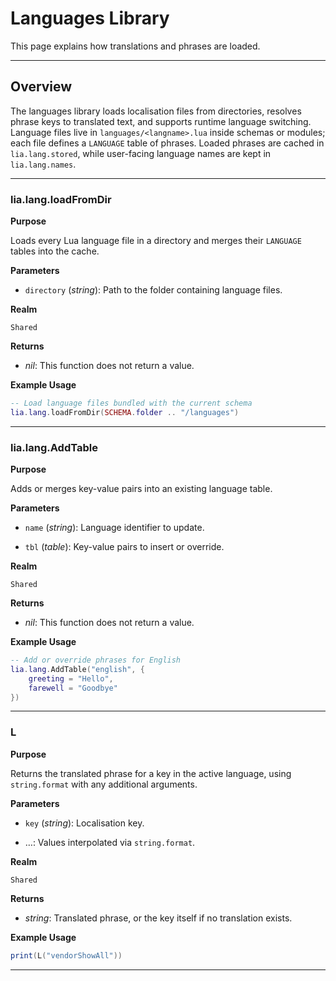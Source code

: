 # Languages Library

This page explains how translations and phrases are loaded.

---

## Overview

The languages library loads localisation files from directories, resolves phrase keys to translated text, and supports runtime language switching. Language files live in `languages/<langname>.lua` inside schemas or modules; each file defines a `LANGUAGE` table of phrases. Loaded phrases are cached in `lia.lang.stored`, while user-facing language names are kept in `lia.lang.names`.

---

### lia.lang.loadFromDir

**Purpose**

Loads every Lua language file in a directory and merges their `LANGUAGE` tables into the cache.

**Parameters**

* `directory` (*string*): Path to the folder containing language files.

**Realm**

`Shared`

**Returns**

* *nil*: This function does not return a value.

**Example Usage**

```lua
-- Load language files bundled with the current schema
lia.lang.loadFromDir(SCHEMA.folder .. "/languages")
```
---

### lia.lang.AddTable

**Purpose**

Adds or merges key-value pairs into an existing language table.

**Parameters**

* `name` (*string*): Language identifier to update.

* `tbl` (*table*): Key-value pairs to insert or override.

**Realm**

`Shared`

**Returns**

* *nil*: This function does not return a value.

**Example Usage**

```lua
-- Add or override phrases for English
lia.lang.AddTable("english", {
    greeting = "Hello",
    farewell = "Goodbye"
})
```
---

### L

**Purpose**

Returns the translated phrase for a key in the active language, using `string.format` with any additional arguments.

**Parameters**

* `key` (*string*): Localisation key.

* …: Values interpolated via `string.format`.

**Realm**

`Shared`

**Returns**

* *string*: Translated phrase, or the key itself if no translation exists.

**Example Usage**

```lua
print(L("vendorShowAll"))
```
---

